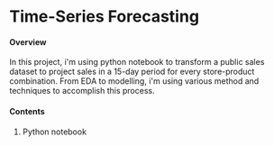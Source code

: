 # **Time-Series Forecasting**
#### **Overview** 
In this project, i'm using python notebook to transform a public sales dataset to project sales in a 15-day period for every store-product combination. From EDA to modelling, i'm using various method and techniques to accomplish this process.

#### **Contents** 
1. Python notebook
